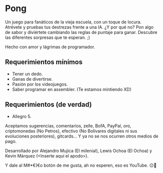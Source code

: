 # Pong

Un juego para fanáticos de la vieja escuela, con un toque de locura. Atrévete y pruebas tus destrezas frente a una IA. ¿Y por qué no? Pon algo de sabor y diviértete cambiando las reglas de puntaje para ganar. Descubre las diferentes sorpresas que te esperan. ;)

Hecho con amor y lágrimas de programador.

## Requerimientos mínimos

- Tener un dedo.
- Ganas de divertirse.
- Pasión por los videojuegos.
- Saber programar en assembler. (Te estamos mintiendo XD)

## Requerimientos (de verdad)

- Allegro 5.

Aceptamos sugerencias, comentarios, zelle, BofA, PayPal, oro, criptomonedas (No Petros), efectivo (No Bolívares digitales ni sus evoluciones posteriores), gitcards... Y ya no se nos ocurren otros medios de pago.

Desarrollado por Alejandro Mujica (El milenial), Lewis Ochoa (El Ochoa) y Kevin Márquez (<Inserte aquí el apodo>).

Y dale al M#*€)€o botón de me gusta, ah no esperen, eso es YouTube. 😐🤣
